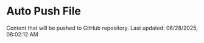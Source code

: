 # Auto Push File

Content that will be pushed to GitHub repository.
Last updated: 06/28/2025, 08:02:12 AM